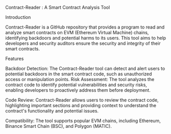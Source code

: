 Contract-Reader : A Smart Contract Analysis Tool

Introduction

Contract-Reader is a GitHub repository that provides a program to read and analyze smart contracts on EVM (Ethereum Virtual Machine) chains, identifying backdoors and potential harms to its users. 
This tool aims to help developers and security auditors ensure the security and integrity of their smart contracts.

Features

Backdoor Detection: The Contract-Reader tool can detect and alert users to potential backdoors in the smart contract code, such as unauthorized access or manipulation points.
Risk Assessment: The tool analyzes the contract code to identify potential vulnerabilities and security risks, enabling developers to proactively address them before deployment.

Code Review: Contract-Reader allows users to review the contract code, highlighting important sections and providing context to understand the contract's functionality and potential issues.

Compatibility: The tool supports popular EVM chains, including Ethereum, Binance Smart Chain (BSC), and Polygon (MATIC).
